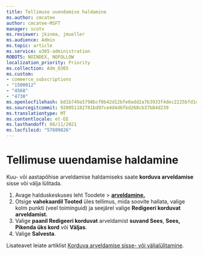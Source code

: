 ```yaml
---
title: Tellimuse uuendamise haldamine
ms.author: cmcatee
author: cmcatee-MSFT
manager: scotv
ms.reviewer: jkinma, jmueller
ms.audience: Admin
ms.topic: article
ms.service: o365-administration
ROBOTS: NOINDEX, NOFOLLOW
localization_priority: Priority
ms.collection: Adm_O365
ms.custom:
- commerce_subscriptions
- "1500012"
- "4568"
- "4730"
ms.openlocfilehash: bd1b749a5798bcf0b42d12bfe0add2a7b3933f4dec2225bfd1d030a29f3edb0a
ms.sourcegitcommit: 920051182781bd97ce4d4d6fbd268cb37b84d239
ms.translationtype: MT
ms.contentlocale: et-EE
ms.lasthandoff: 08/11/2021
ms.locfileid: "57889826"
---
```

# <a name="manage-subscription-renewal"></a>Tellimuse uuendamise haldamine

Kuu- või aastapõhise arveldamise haldamiseks saate **korduva arveldamise** sisse või välja lülitada.

1. Avage halduskeskuses leht Toodete  >  **[arveldamine.](https://go.microsoft.com/fwlink/p/?linkid=842054)**
2. Otsige **vahekaardil Tooted** üles tellimus, mida soovite hallata, valige kolm punkti (veel toiminguid) ja seejärel valige **Redigeeri korduvat arveldamist.**
3. Valige **paanil Redigeeri korduvat** arveldamist **suvand Sees**, **Sees, Pikenda üks kord** või **Väljas**.
4. Valige **Salvesta**.

Lisateavet leiate artiklist [Korduva arveldamise sisse- või väljalülitamine](https://docs.microsoft.com/microsoft-365/commerce/subscriptions/renew-your-subscription#turn-recurring-billing-off-or-on).


